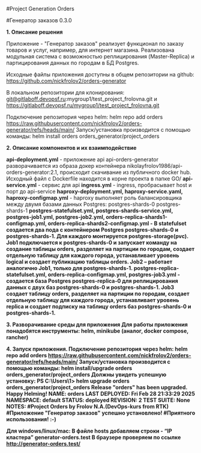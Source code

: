 #Project Generation Orders

#Генератор заказов 0.3.0

<b>1. Описание решения</b>

Приложение - "Генератор заказов" реализует функционал по заказу товаров и услуг, например, для интернет магазина. Реализована модульная система с возможностью реплицирования (Master-Replica) и партицирования данных по городам в БД Postgres.

Исходные файлы приложения доступны в общем репозитории на github: https://github.com/nickfrolov2/orders-generator

В локальном репозитории для клонирования: git@gitlaboff.devopsf.ru:mygroup1/test_project_frolovna.git и https://gitlaboff.devopsf.ru/mygroup1/test_project_frolovna.git

Подключение репозитория через helm:
helm repo add orders https://raw.githubusercontent.com/nickfrolov2/orders-generator/refs/heads/main/
Запуск/установка производится с помощью команды:
helm install orders orders_generator/project_orders 


<b>2. Описание компонентов и их взаимподействие</b>

<b>api-deployment.yml</b> - приложение api api-orders-generator разворачивается из образа докер контейнера nikolayfrolov1986/api-orders-generator:2.1, происходит скачивание из публичного docker hub. Исходный файл с Dockerfile находится в корне проекта в папке GO/
<b>api-service.yml</b> - сервис для api
<b>ingress.yml</b> - ingress, пробрасывает host и порт до api-service
<b>haproxy-deployment.yml, haproxy-service.yaml, haproxy-configmap.yml</b> - haproxy выполняет роль балансировщика между двумя базами данных Postgres: 
postgres-shards-0
postgres-shards-1
<b>postgres-statefulset.yml, postgres-shards-service.yml, postgres-job1.yml, postgres-job2.yml, orders-replica-shards1-configmap.yml, orders-replica-shards2-configmap.yml <b> - В statefulset создается два пода с контейнером Postgres postgres-shards-0 и postgres-shards-1. Для каждого монтируется postgres-storage(pvc). Job1 подключается к postgres-shards-0 и запускает команду на создание таблицы orders, разделяет на партиции по городам, создает отдельную таблицу для каждого города, устанавливает уровень logical и создает публикацию таблицы orders. Job2 – работает аналогично Job1, только для postgres-shards-1.
<b>postgres-replica-statefulset.yml, orders-replica-configmap.yml, postgres-job3.yml</b> - создается база Postgres postgres-replica-0 для реплицирования данных с двух баз postgres-shards-0 и postgres-shards-1. Job3 создает таблицу orders, разделяет на партиции по городам, создает отдельную таблицу для каждого города, устанавливает уровень replica и создает подписку на таблицу orders баз postgres-shards-0 и postgres-shards-1.

<b>3. Разворачивание среды для приложения</b>
Для работы приложения понадобятся инструменты: helm, minikube (аналог, docker compose, rancher) 

<b>4. Запуск приложения.</b>
Подключение репозитория через helm:
helm repo add orders https://raw.githubusercontent.com/nickfrolov2/orders-generator/refs/heads/main/
Запуск/установка производится с помощью команды:
helm install/upgrade orders orders_generator/project_orders 
Должны увидеть успешную установку:
PS C:\Users\1> helm upgrade orders orders_generator/project_orders
Release "orders" has been upgraded. Happy Helming!
NAME: orders
LAST DEPLOYED: Fri Feb 28 21:33:29 2025
NAMESPACE: default
STATUS: deployed
REVISION: 2
TEST SUITE: None
NOTES:
#Project Orders by Frolov N.A.(DevOps-kurs from RTK)
#Приложение "Генератор заказов" успешно установлено!
#Приятного использования! :-)

Для windows/linux/mac:
В файле hosts добавляем строки -  “IP кластера”   generator-orders.test
В браузере проверяем по ссылке http://generator-orders.test/
